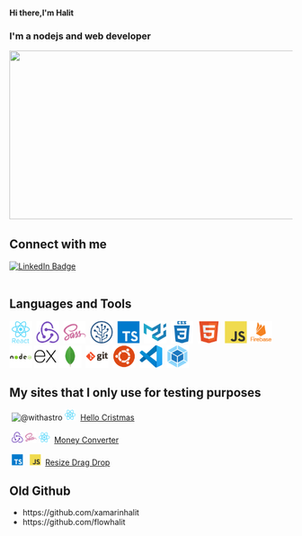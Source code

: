 <div>
  <h4>Hi there,I'm Halit</h4>
  <h3>I'm a nodejs and web developer</h3>
</div>

<div>
  <img src="https://media.giphy.com/media/dWesBcTLavkZuG35MI/giphy.gif" width="600" height="300"/>
</div>

<div id="badges">
  <h2>Connect with me</h2>
  <a href="https://www.linkedin.com/in/halit-akbulut/">
    <img src="https://img.shields.io/badge/LinkedIn-blue?style=for-the-badge&logo=linkedin&logoColor=white" alt="LinkedIn Badge"/>
  </a>

</div>
<div >
<img src="https://komarev.com/ghpvc/?username=sec-halit&style=flat-square&color=blue" alt=""/>
</div>
<div>
  <h2>Languages and Tools</h2>
</div>
<div>
  <img src="https://github.com/devicons/devicon/blob/master/icons/react/react-original-wordmark.svg" title="React" alt="React" width="40" height="40"/>&nbsp; <img src="https://github.com/devicons/devicon/blob/master/icons/redux/redux-original.svg" title="Redux" alt="Redux " width="40" height="40"/>&nbsp;  <img src="https://github.com/devicons/devicon/blob/master/icons/sass/sass-original.svg" title="Sass Compiler" alt="Sass Compiler" width="40" height="40"/>&nbsp;  <img src="https://github.com/devicons/devicon/blob/master/icons/sourcetree/sourcetree-original.svg" title="Source Tree" alt="Source Tree" width="40" height="40"/>&nbsp;  <img src="https://github.com/devicons/devicon/blob/master/icons/typescript/typescript-original.svg" title="Typescript" alt="Typescript" width="40" height="40"/>&nbsp;  <img src="https://github.com/devicons/devicon/blob/master/icons/materialui/materialui-original.svg" title="Material UI" alt="Material UI" width="40" height="40"/>&nbsp;  <img src="https://github.com/devicons/devicon/blob/master/icons/css3/css3-plain-wordmark.svg"  title="CSS3" alt="CSS" width="40" height="40"/>&nbsp; <img src="https://github.com/devicons/devicon/blob/master/icons/html5/html5-original.svg" title="HTML5" alt="HTML" width="40" height="40"/>&nbsp; <img src="https://github.com/devicons/devicon/blob/master/icons/javascript/javascript-original.svg" title="JavaScript" alt="JavaScript" width="40" height="40"/>&nbsp;<img src="https://github.com/devicons/devicon/blob/master/icons/firebase/firebase-plain-wordmark.svg" title="Firebase" alt="Firebase" width="40" height="40"/>&nbsp;<img src="https://github.com/devicons/devicon/blob/master/icons/nodejs/nodejs-original-wordmark.svg" title="NodeJS" alt="NodeJS" width="40" height="40"/>&nbsp;<img src="https://github.com/devicons/devicon/blob/master/icons/express/express-original.svg" title="Express" alt="Express" width="40" height="40"/>&nbsp;<img src="https://github.com/devicons/devicon/blob/master/icons/mongodb/mongodb-original.svg" title="MongoDb" alt="MongoDb" width="40" height="40"/>&nbsp; <img src="https://github.com/devicons/devicon/blob/master/icons/git/git-original-wordmark.svg" title="Git" **alt="Git" width="40" height="40"/>&nbsp;
    <img src="https://github.com/devicons/devicon/blob/master/icons/ubuntu/ubuntu-plain.svg" title="Ubuntu" alt="Ubuntu" width="40" height="40"/>&nbsp;
  <img src="https://github.com/devicons/devicon/blob/master/icons/vscode/vscode-original.svg" title="VsCode" alt="VsCode" width="40" height="40"/>&nbsp; <img src="https://github.com/devicons/devicon/blob/master/icons/webpack/webpack-original.svg" title="WebPack" alt="WebPack" width="40" height="40"/>&nbsp;
</div>


<h2>My sites that I only use for testing purposes</h2>
  <div>
  &nbsp;<img itemprop="image"  src="https://avatars.githubusercontent.com/u/44914786?s=200&amp;v=4" width="20" height="20" alt="@withastro" />&nbsp;<img itemprop="image" src="https://raw.githubusercontent.com/devicons/devicon/1119b9f84c0290e0f0b38982099a2bd027a48bf1/icons/react/react-original.svg" title="React" alt="React" width="20" height="20"/>&nbsp;
<a href="https://2023-cristmas.webinorder.com" class="flex-shrink-0 mb-3 mr-3 mb-md-0 mr-md-4 items-center"> Hello Cristmas</a>
    </div>
<br/>
 <div>
 &nbsp;<img src="https://github.com/devicons/devicon/blob/master/icons/redux/redux-original.svg" title="Redux" alt="Redux" width="20" height="20"/>&nbsp;<img src="https://github.com/devicons/devicon/blob/master/icons/sass/sass-original.svg" title="Sass Compiler" alt="Sass Compiler" width="20" height="20"/>&nbsp;<img itemprop="image"  src="https://raw.githubusercontent.com/devicons/devicon/1119b9f84c0290e0f0b38982099a2bd027a48bf1/icons/react/react-original.svg" title="React" alt="React"  width="20"  height="20" />&nbsp;
<a href="https://currency-converter.webinorder.com" class="flex-shrink-0 mb-3 mr-3 mb-md-0 mr-md-4">Money Converter</a>
</div>
<br/>
<div>
  &nbsp;<img src="https://github.com/devicons/devicon/blob/master/icons/typescript/typescript-original.svg" title="Typescript" alt="Typescript" width="20" height="20"/> &nbsp; <img src="https://github.com/devicons/devicon/blob/master/icons/javascript/javascript-original.svg" title="JavaScript" alt="JavaScript" width="20" height="20"/>&nbsp; <a href="https://flowhalit.github.io/resize-pure" >
     Resize Drag Drop
  </a>
</div>
<div>
<h2> Old Github </h2>
<ul>
  <li>
    https://github.com/xamarinhalit
  </li>
    <li>
    https://github.com/flowhalit
  </li>
</ul>
</div>

